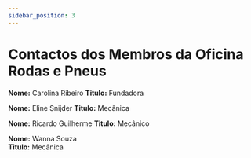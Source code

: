 ```yaml
---
sidebar_position: 3
---
```


# Contactos dos Membros da Oficina Rodas e Pneus

**Nome:** Carolina Ribeiro 
**Titulo:** Fundadora

**Nome:** Eline Snijder 
**Titulo:** Mecânica

**Nome:** Ricardo Guilherme
**Titulo:** Mecânico

**Nome:** Wanna Souza  
**Titulo:** Mecânica

